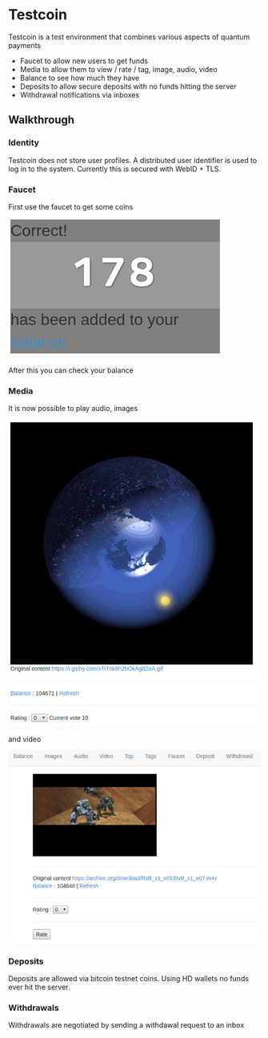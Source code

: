 # Testcoin

Testcoin is a test environment that combines various aspects of quantum payments

- Faucet to allow new users to get funds
- Media to allow them to view / rate / tag, image, audio, video
- Balance to see how much they have
- Deposits to allow secure deposits with no funds hitting the server
- Withdrawal notifications via inboxes

## Walkthrough

### Identity

Testcoin does not store user profiles.  A distributed user identifier is used to log in to the system.  Currently this is secured with WebID + TLS.

### Faucet

First use the faucet to get some coins

![faucet](/static/image/faucet.png)

After this you can check your balance

### Media

It is now possible to play audio, images

![faucet](/static/image/testcoin_image.png)

and video

![faucet](/static/image/testcoin_video.png)

### Deposits

Deposits are allowed via bitcoin testnet coins.  Using HD wallets no funds ever hit the server.

### Withdrawals

Withdrawals are negotiated by sending a withdawal request to an inbox
